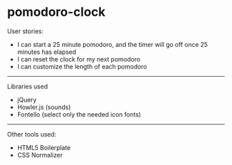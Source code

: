 # pomodoro-clock

User stories:

- I can start a 25 minute pomodoro, and the timer will go off once 25 minutes has elapsed
- I can reset the clock for my next pomodoro
- I can customize the length of each pomodoro


---


Libraries used
* jQuery
* Howler.js (sounds)
* Fontello (select only the needed icon fonts)


---


Other tools used:
* HTML5 Boilerplate
* CSS Normalizer
